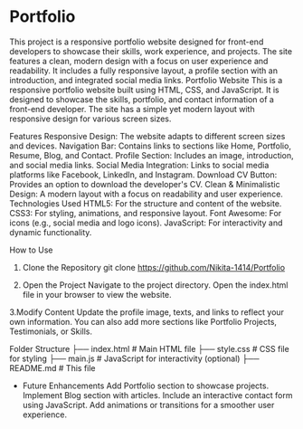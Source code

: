 # Portfolio
This project is a responsive portfolio website designed for front-end developers to showcase their skills, work experience, and projects. The site features a clean, modern design with a focus on user experience and readability. It includes a fully responsive layout, a profile section with an introduction, and integrated social media links. 
Portfolio Website
This is a responsive portfolio website built using HTML, CSS, and JavaScript. It is designed to showcase the skills, portfolio, and contact information of a front-end developer. The site has a simple yet modern layout with responsive design for various screen sizes.

Features
Responsive Design: The website adapts to different screen sizes and devices.
Navigation Bar: Contains links to sections like Home, Portfolio, Resume, Blog, and Contact.
Profile Section: Includes an image, introduction, and social media links.
Social Media Integration: Links to social media platforms like Facebook, LinkedIn, and Instagram.
Download CV Button: Provides an option to download the developer's CV.
Clean & Minimalistic Design: A modern layout with a focus on readability and user experience.
Technologies Used
HTML5: For the structure and content of the website.
CSS3: For styling, animations, and responsive layout.
Font Awesome: For icons (e.g., social media and logo icons).
JavaScript: For interactivity and dynamic functionality.

How to Use

1. Clone the Repository
git clone https://github.com/Nikita-1414/Portfolio

2. Open the Project
Navigate to the project directory.
Open the index.html file in your browser to view the website.

3.Modify Content
Update the profile image, texts, and links to reflect your own information.
You can also add more sections like Portfolio Projects, Testimonials, or Skills.

Folder Structure
├── index.html         # Main HTML file
├── style.css          # CSS file for styling
├── main.js            # JavaScript for interactivity (optional)
├── README.md          # This file

* Future Enhancements
Add Portfolio section to showcase projects.
Implement Blog section with articles.
Include an interactive contact form using JavaScript.
Add animations or transitions for a smoother user experience.

